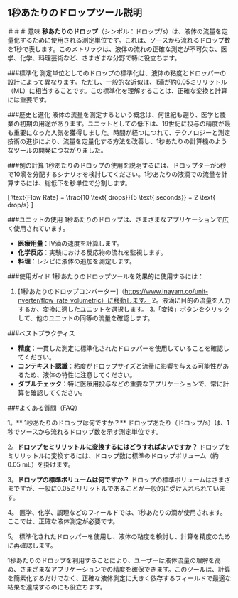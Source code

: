 ## 1秒あたりのドロップツール説明

＃＃＃ 意味
**秒あたりのドロップ**（シンボル：ドロップ/s）は、液体の流量を定量化するために使用される測定単位です。これは、ソースから流れるドロップ数を1秒で表します。このメトリックは、液体の流れの正確な測定が不可欠な、医学、化学、料理芸術など、さまざまな分野で特に役立ちます。

###標準化
測定単位としてのドロップの標準化は、液体の粘度とドロッパーの設計によって異なります。ただし、一般的な近似は、1滴が約0.05ミリリットル（ML）に相当することです。この標準化を理解することは、正確な変換と計算には重要です。

###歴史と進化
液体の流量を測定するという概念は、何世紀も遡り、医学と農業の初期の用途があります。ユニットとしての低下は、19世紀に投与の精度が最も重要になった人気を獲得しました。時間が経つにつれて、テクノロジーと測定技術の進歩により、流量を定量化する方法を改善し、1秒あたりの計算機のようなツールの開発につながりました。

###例の計算
1秒あたりのドロップの使用を説明するには、ドロップターが5秒で10滴を分配するシナリオを検討してください。1秒あたりの液滴での流量を計算するには、総低下を秒単位で分割します。

\[ \text{Flow Rate} = \frac{10 \text{ drops}}{5 \text{ seconds}} = 2 \text{ drop/s} \]

###ユニットの使用
1秒あたりのドロップは、さまざまなアプリケーションで広く使用されています。
-  **医療用量**：IV滴の速度を計算します。
-  **化学反応**：実験における反応物の流れを監視します。
-  **料理**：レシピに液体の追加を測定します。

###使用ガイド
1秒あたりのドロップツールを効果的に使用するには：
1. [1秒あたりのドロップコンバーター]（https://www.inayam.co/unit-nverter/flow_rate_volumetric）に移動します。
2。液滴に目的の流量を入力するか、変換に適したユニットを選択します。
3.「変換」ボタンをクリックして、他のユニットの同等の流量を確認します。

###ベストプラクティス
-  **精度**：一貫した測定に標準化されたドロッパーを使用していることを確認してください。
-  **コンテキスト認識**：粘度がドロップサイズと流量に影響を与える可能性があるため、液体の特性に注意してください。
-  **ダブルチェック**：特に医療用投与などの重要なアプリケーションで、常に計算を確認してください。

###よくある質問（FAQ）

1。** 1秒あたりのドロップは何ですか？**
ドロップあたり（ドロップ/s）は、1秒でソースから流れるドロップ数を示す測定単位です。

2。**ドロップをミリリットルに変換するにはどうすればよいですか？**
ドロップをミリリットルに変換するには、ドロップ数に標準のドロップボリューム（約0.05 mL）を掛けます。

3。**ドロップの標準ボリュームは何ですか？**
ドロップの標準ボリュームはさまざまですが、一般に0.05ミリリットルであることが一般的に受け入れられています。

4。
医学、化学、調理などのフィールドでは、1秒あたりの滴が使用されます。ここでは、正確な液体測定が必要です。

5。
標準化されたドロッパーを使用し、液体の粘度を検討し、計算を精度のために再確認します。

1秒あたりのドロップを利用することにより、ユーザーは液体流量の理解を高め、さまざまなアプリケーションでの精度を確保できます。このツールは、計算を簡素化するだけでなく、正確な液体測定に大きく依存するフィールドで最適な結果を達成するのにも役立ちます。